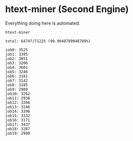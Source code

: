 # htext-miner (Second Engine)

Everything doing here is automated.

```
htext-miner

total: 64747/71225 (90.9048789048789%)

job0: 3525
job1: 3395
job2: 3051
job3: 3206
job4: 3601
job5: 3246
job6: 3181
job7: 3142
job8: 3185
job9: 2900
job10: 3262
job11: 2938
job12: 3266
job13: 3246
job14: 3396
job15: 3332
job16: 3171
job17: 3437
job18: 3287
job19: 2980
```